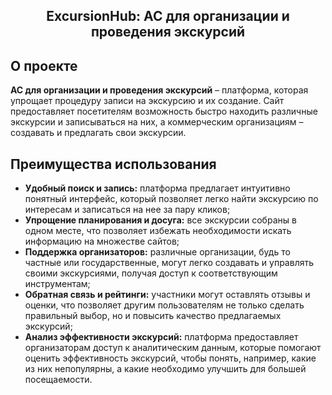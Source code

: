 <h2 align="center">ExcursionHub: АС для организации и проведения экскурсий</h2>

## О проекте
**АС для организации и проведения экскурсий** – платформа, которая упрощает процедуру записи на экскурсию и их создание. Сайт предоставляет посетителям возможность быстро находить различные экскурсии и записываться на них, а коммерческим организациям – создавать и предлагать свои экскурсии.

## Преимущества использования
- **Удобный поиск и запись:** платформа предлагает интуитивно понятный интерфейс, который позволяет легко найти экскурсию по интересам и записаться на нее за пару кликов;
- **Упрощение планирования и досуга:** все экскурсии собраны в одном месте, что позволяет избежать необходимости искать информацию на множестве сайтов;
- **Поддержка организаторов:** различные организации, будь то частные или государственные, могут легко создавать и управлять своими экскурсиями, получая доступ к соответствующим инструментам;
- **Обратная связь и рейтинги:** участники могут оставлять отзывы и оценки, что позволяет другим пользователям не только сделать правильный выбор, но и повысить качество предлагаемых экскурсий;
- **Анализ эффективности экскурсий:** платформа предоставляет организаторам доступ к аналитическим данным, которые помогают оценить эффективность экскурсий, чтобы понять, например, какие из них непопулярны, а какие необходимо улучшить для большей посещаемости.
